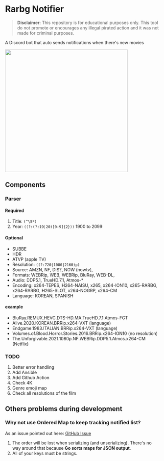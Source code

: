 # Rarbg Notifier
> **Disclaimer**: This repository is for educational purposes only. This tool do not promote or encourages any illegal pirated action and it was not made for criminal purposes.

A Discord bot that auto sends notifications when there's new movies

<img src="https://user-images.githubusercontent.com/10728152/154961582-20c65070-7010-4f61-ba77-f5622a64733d.png" width="400" />

## Components
### Parser
#### Required
1. Title: `(^\S*)`
2. Year: `((?:(?:19|20)[0-9]{2}))`  1900 to 2099
#### Optional
- SUBBE
- HDR
- ATVP (apple TV)
- Resolution: `((?:720|1080|2160)p)`
- Source: AMZN, NF, DIS?, NOW (nowtv), 
- Formats: WEBRip, WEB, WEBRip, BluRay, WEB-DL, 
- Audio: DDP5.1, TrueHD.7.1, Atmos-*
- Encoding: x264-TEPES, H264-NAISU, x265, x264-ION10, x265-RARBG, x264-RARBG, H265-SLOT, x264-NOGRP, x264-CM
- Language: KOREAN, SPANISH

#### example
- BluRay.REMUX.HEVC.DTS-HD.MA.TrueHD.7.1.Atmos-FGT
- Alive.2020.KOREAN.BRRip.x264-VXT (language)
- Endgame.1983.ITALIAN.BRRip.x264-VXT (language)
- Volumes.of.Blood.Horror.Stories.2016.BRRip.x264-ION10 (no resolution)
- The.Unforgivable.2021.1080p.NF.WEBRip.DDP5.1.Atmos.x264-CM (Netflix)

### TODO
1. Better error handling
2. Add Ansible
3. Add Github Action
4. Check 4K
5. Genre emoji map
6. Check all resolutions of the film

## Others problems during development
### Why not use Ordered Map to keep tracking notified list?
As an issue pointed out here: [GitHub Issue](https://github.com/elliotchance/orderedmap/issues/12)
1. The order will be lost when serializing (and unserializing). There's no way around that because **Go sorts maps for JSON output**.
2. All of your keys must be strings.
